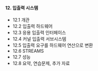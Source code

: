 #### 12. 입출력 시스템

- 12.1 개관
- 12.2 입출력 하드웨어
- 12.3 응용 입출력 인터페이스
- 12.4 커널 입출력 서브시스템
- 12.5 입출력 요구를 하드웨어 연산으로 변환
- 12.6 STREAMS
- 12.7 성능
- 12.8 요약, 연습문제, 추가 자료
